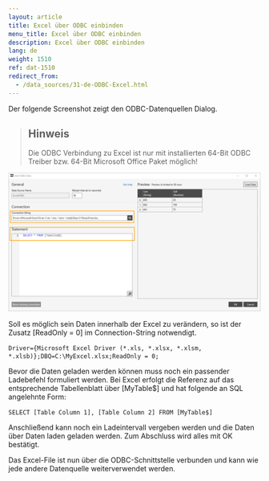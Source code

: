 ```yaml
---
layout: article
title: Excel über ODBC einbinden
menu_title: Excel über ODBC einbinden
description: Excel über ODBC einbinden
lang: de
weight: 1510
ref: dat-1510
redirect_from:
  - /data_sources/31-de-ODBC-Excel.html
---
```


Der folgende Screenshot zeigt den ODBC-Datenquellen Dialog.

> ## Hinweis
> Die ODBC Verbindung zu Excel ist nur mit installierten 64-Bit ODBC Treiber bzw. 64-Bit Microsoft Office Paket möglich!

![ODBC Anmeldemaske](/assets/images/data-sources/odbc-excel/odbc_form.png)

Soll es möglich sein Daten innerhalb der Excel zu verändern, so ist der Zusatz [ReadOnly = 0] im Connection-String notwendigt.

```
Driver={Microsoft Excel Driver (*.xls, *.xlsx, *.xlsm, *.xlsb)};DBQ=C:\MyExcel.xlsx;ReadOnly = 0;
```


Bevor die Daten geladen werden können muss noch ein passender Ladebefehl formuliert werden. Bei Excel erfolgt die Referenz auf das entsprechende Tabellenblatt über [MyTable$] und hat folgende an SQL angelehnte Form:

```
SELECT [Table Column 1], [Table Column 2] FROM [MyTable$]
```

Anschließend kann noch ein Ladeintervall vergeben werden und die Daten über Daten laden geladen werden. Zum Abschluss wird alles mit OK bestätigt.

Das Excel-File ist nun über die ODBC-Schnittstelle verbunden und kann wie jede andere Datenquelle weiterverwendet werden.

